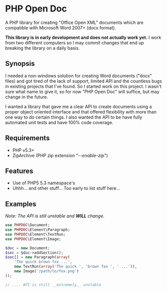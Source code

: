 # PHP Open Doc

A PHP library for creating "Office Open XML" documents which are compatible with Microsoft Word 2007+ (docx format).

__This library is in early development and does not actually work yet.__
I work from two different computers so I may commit changes that end up breaking the library on a daily basis.

## Synopsis

I needed a non-windows solution for creating Word documents ("docx" files) and got tired of the lack of support, limited API and the countless bugs in existing projects that I've found. So I started work on this project. I wasn't sure what  name to give it, so for now "PHP Open Doc" will suffice, but may change in the future.

I wanted a library that gave me a clear API to create documents using a proper object oriented interface and that offered flexibility with more than one way to do certain things. I also wanted the API to be have fully automated unit tests and have 100% code coverage.

## Requirements

* PHP v5.3+
* ZipArchive (PHP zip extension "_--enable-zip_")

## Features

* Use of PHP5 5.3 namespace's
* Uhhh... and other stuff... Too early to list stuff here...

## Examples

_Note: The API is still unstable and __WILL__ change._

```php
use PHPDOC\Document;
use PHPDOC\Element\Paragraph;
use PHPDOC\Element\TextRun;
use PHPDOC\Element\Image;

$doc = new Document;
$sec = $doc->addSection();
$sec[] = new Paragraph(array(
    'The quick brown fox ...',
    new TextRun(array('The quick ', 'brown fox ', ' ...')),
    new Image('/path/to/fox.png')
));

// .... API is still __extremely__ unstable
```
